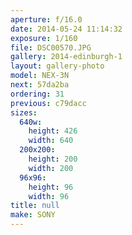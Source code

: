 ```yaml
---
aperture: f/16.0
date: 2014-05-24 11:14:32
exposure: 1/160
file: DSC00570.JPG
gallery: 2014-edinburgh-1
layout: gallery-photo
model: NEX-3N
next: 57da2ba
ordering: 31
previous: c79dacc
sizes:
  640w:
    height: 426
    width: 640
  200x200:
    height: 200
    width: 200
  96x96:
    height: 96
    width: 96
title: null
make: SONY
---
```

